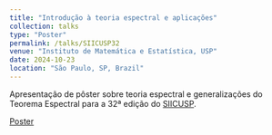 ```yaml
---
title: "Introdução à teoria espectral e aplicações"
collection: talks
type: "Poster"
permalink: /talks/SIICUSP32
venue: "Instituto de Matemática e Estatística, USP"
date: 2024-10-23
location: "São Paulo, SP, Brazil"
---
```


Apresentação de pôster sobre teoria espectral e generalizações do Teorema Espectral para a 32ª edição do [SIICUSP](https://www.ime.usp.br/siicusp/).


[Poster](http://lnfteles.github.io/files/Poster_Introducao_a_teoria_espectral.pdf)
